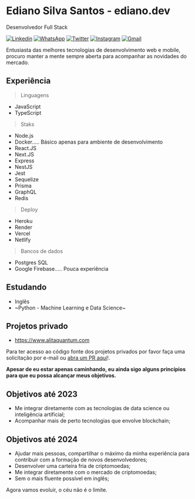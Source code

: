 # Ediano Silva Santos - ediano.dev

Desenvolvedor Full Stack

[![Linkedin](https://img.shields.io/badge/-Ediano%20Silva%20Santos-0a66c2?style=flat-square&logo=Linkedin&logoColor=white&link=https://www.linkedin.com/in/ediano/)](https://www.linkedin.com/in/ediano/)
[![WhatsApp](https://img.shields.io/badge/69933008597-white?style=flat-square&labelColor=white&logo=whatsapp&logoColor=%1ebea5)](https://api.whatsapp.com/send?phone=5569933008597)
[![Twitter](https://img.shields.io/badge/-@edianoess-1d9bf0?style=flat-square&labelColor=1d9bf0&logo=twitter&logoColor=white&link=https://twitter.com/edianoess)](https://twitter.com/edianoess)
[![Instagram](https://img.shields.io/badge/-@edianoess-ff004b?style=flat-square&labelColor=ff004b&logo=instagram&logoColor=white&link=https://www.instagram.com/edianoess)](https://www.instagram.com/edianoess)
[![Gmail](https://img.shields.io/badge/-silva.ediano.santos@gmail.com-cd3c30?style=flat-square&logo=Gmail&logoColor=white&link=mailto:silva.ediano.santos@gmail.com)](mailto:silva.ediano.santos@gmail.com)

Entusiasta das melhores tecnologias de desenvolvimento web e mobile, procuro manter a mente sempre aberta para acompanhar as novidades do mercado.

## Experiência

> Linguagens
* JavaScript
* TypeScript

> Staks
* Node.js
* Docker..... Básico apenas para ambiente de desenvolvimento
* React.JS
* Next.JS
* Express
* NestJS
* Jest
* Sequelize
* Prisma
* GraphQL
* Redis

> Deploy
* Heroku
* Render
* Vercel
* Netlify

> Bancos de dados
* Postgres SQL
* Google Firebase..... Pouca experiência

## Estudando
* Inglês
* ~Python - Machine Learning e Data Science~

## Projetos privado
* https://www.alitaquantum.com

Para ter acesso ao código fonte dos projetos privados por favor faça uma solicitação por e-mail ou [abra um PR aqui](https://github.com/ediano/ediano/pulls)!.

**Apesar de eu estar apenas caminhando, eu ainda sigo alguns princípios para que eu possa alcançar meus objetivos.**

## Objetivos até 2023

* Me integrar diretamente com as tecnologias de data science ou inteligência artificial;
* Acompanhar mais de perto tecnologias que envolve blockchain;

## Objetivos até 2024

* Ajudar mais pessoas, compartilhar o máximo da minha experiência para contribuir com a formação de novos desenvolvedores;
* Desenvolver uma carteira fria de criptomoedas;
* Me integrar diretamente com o mercado de criptomoedas;
* Sem o mais fluente possível em inglês;

Agora vamos evoluir, o céu não é o limite.
